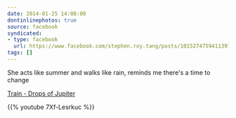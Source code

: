 ```yaml
---
date: 2014-01-25 14:08:00
dontinlinephotos: true
source: facebook
syndicated:
- type: facebook
  url: https://www.facebook.com/stephen.roy.tang/posts/10152747594113912
tags: []
---
```


She acts like summer and walks like rain, reminds me there's a time to change

[Train - Drops of Jupiter](https://www.youtube.com/attribution_link?a=UdekyKej1b8&u=%2Fwatch%3Fv%3D7Xf-Lesrkuc%26feature%3Dshare)



{{% youtube 7Xf-Lesrkuc %}}